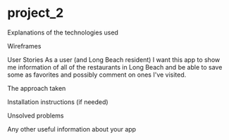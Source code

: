 # project_2

Explanations of the technologies used


Wireframes


User Stories
As a user (and Long Beach resident) I want this app to show me information of all of the restaurants in Long Beach and be able to save some as favorites and possibly comment on ones I've visited.

The approach taken


Installation instructions (if needed)


Unsolved problems


Any other useful information about your app

